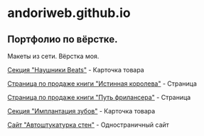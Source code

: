 # andoriweb.github.io
## Портфолио по вёрстке.

Макеты из сети. Вёрстка моя.


[Секция "Наушники Beats"](https://andoriweb.github.io/headphones_beats/ "Посмотреть сайт") - Карточка товара

[Страница по продаже книги "Истинная королева"](https://andoriweb.github.io/true_queen/ "Посмотреть сайт") - Страница

[Страница по продаже книги "Путь фрилансера"](https://andoriweb.github.io/path_freelancer/ "Посмотреть сайт") - Страница

[Секция "Имплантация зубов"](https://andoriweb.github.io/dental_implant/ "Посмотреть сайт") - Карточка товара

[Сайт "Автоштукатурка стен"](https://andoriweb.github.io/auto_plaster/ "Посмотреть сайт") - Одностраничный сайт
